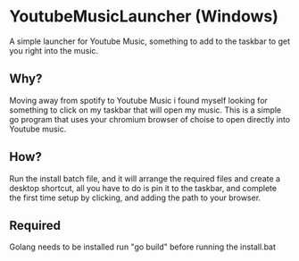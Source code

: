 # YoutubeMusicLauncher (Windows)
A simple launcher for Youtube Music, something to add to the taskbar to get you right into the music.

## Why?
Moving away from spotify to Youtube Music i found myself looking for something to click on my taskbar that will open my music.
This is a simple go program that uses your chromium browser of choise to open directly into Youtube music.

## How? 
Run the install batch file, and it will arrange the required files and create a desktop shortcut, all you have to do is pin it to the taskbar, and complete the first time setup by clicking, and adding the path to your browser.


## Required
Golang needs to be installed 
run "go build" before running the install.bat
